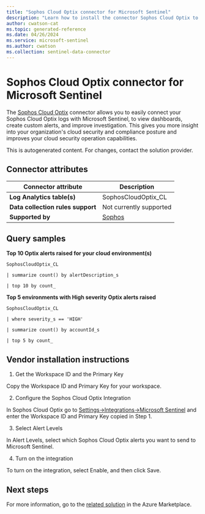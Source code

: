 ```yaml
---
title: "Sophos Cloud Optix connector for Microsoft Sentinel"
description: "Learn how to install the connector Sophos Cloud Optix to connect your data source to Microsoft Sentinel."
author: cwatson-cat
ms.topic: generated-reference
ms.date: 04/26/2024
ms.service: microsoft-sentinel
ms.author: cwatson
ms.collection: sentinel-data-connector
---
```


# Sophos Cloud Optix connector for Microsoft Sentinel

The [Sophos Cloud Optix](https://www.sophos.com/products/cloud-optix.aspx) connector allows you to easily connect your Sophos Cloud Optix logs with Microsoft Sentinel, to view dashboards, create custom alerts, and improve investigation. This gives you more insight into your organization's cloud security and compliance posture and improves your cloud security operation capabilities.

This is autogenerated content. For changes, contact the solution provider.

## Connector attributes

| Connector attribute | Description |
| --- | --- |
| **Log Analytics table(s)** | SophosCloudOptix_CL<br/> |
| **Data collection rules support** | Not currently supported |
| **Supported by** | [Sophos](https://www.sophos.com/en-us/support) |

## Query samples

**Top 10 Optix alerts raised for your cloud environment(s)**

   ```kusto
SophosCloudOptix_CL
 
   | summarize count() by alertDescription_s
 
   | top 10 by count_
   ```

**Top 5 environments with High severity Optix alerts raised**

   ```kusto
SophosCloudOptix_CL
 
   | where severity_s == 'HIGH'
 
   | summarize count() by accountId_s
 
   | top 5 by count_
   ```



## Vendor installation instructions

1. Get the Workspace ID and the Primary Key

Copy the Workspace ID and Primary Key for your workspace.




2. Configure the Sophos Cloud Optix Integration

In Sophos Cloud Optix go to [Settings->Integrations->Microsoft Sentinel](https://optix.sophos.com/#/integrations/sentinel) and enter the Workspace ID and Primary Key copied in Step 1.


3. Select Alert Levels

In Alert Levels, select which Sophos Cloud Optix alerts you want to send to Microsoft Sentinel.


4. Turn on the integration

To turn on the integration, select Enable, and then click Save.




## Next steps

For more information, go to the [related solution](https://azuremarketplace.microsoft.com/en-us/marketplace/apps/sophos.sophos_cloud_optix_mss?tab=Overview) in the Azure Marketplace.
